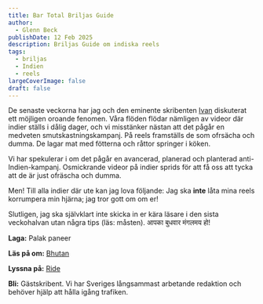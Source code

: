 ```yaml
---
title: Bar Total Briljas Guide
author:
  - Glenn Beck
publishDate: 12 Feb 2025
description: Briljas Guide om indiska reels
tags:
  - briljas
  - Indien
  - reels
largeCoverImage: false
draft: false
---
```

De senaste veckorna har jag och den eminente skribenten [Ivan](https://bartotal.se/redaktionen/ivan/) diskuterat ett möjligen oroande fenomen. Våra flöden flödar nämligen av videor där indier ställs i dålig dager, och vi misstänker nästan att det pågår en medveten smutskastningskampanj. På reels framställs de som ofrsächa och dumma. De lagar mat med fötterna och råttor springer i köken.

Vi har spekulerar i om det pågår en avancerad, planerad och planterad anti-Indien-kampanj. Osmickrande videor på indier sprids för att få oss att tycka att de är just ofräscha och dumma. 

Men! Till alla indier där ute kan jag lova följande: Jag ska **inte** låta mina reels korrumpera min hjärna; jag tror gott om om er! 

Slutligen, jag ska självklart inte skicka in er kära läsare i den sista veckohalvan utan några tips (läs: måsten). आपका बुधवार मंगलमय हो!

**Laga:** Palak paneer

**Läs på om:** [Bhutan](https://time.com/7204652/gelephu-mindfulness-city-bhutan-economy/)

**Lyssna på:** [Ride](https://open.spotify.com/track/0oxoJu918tKRk4lVweP4WS?si=978c5e8af2ee4801)

**Bli:** Gästskribent. Vi har Sveriges långsammast arbetande redaktion och behöver hjälp att hålla igång trafiken.
